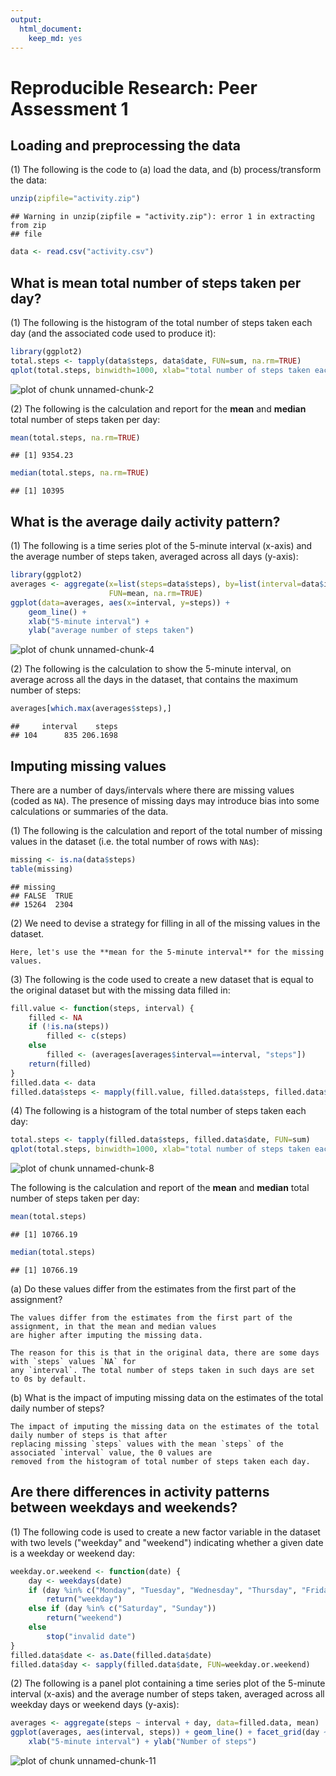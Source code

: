 ```yaml
---
output:
  html_document:
    keep_md: yes
---
```

# Reproducible Research: Peer Assessment 1

## Loading and preprocessing the data
(1) The following is the code to (a) load the data, and (b) process/transform the data:

```r
unzip(zipfile="activity.zip")
```

```
## Warning in unzip(zipfile = "activity.zip"): error 1 in extracting from zip
## file
```

```r
data <- read.csv("activity.csv")
```

## What is mean total number of steps taken per day?
(1) The following is the histogram of the total number of steps taken each day (and the associated code
used to produce it):

```r
library(ggplot2)
total.steps <- tapply(data$steps, data$date, FUN=sum, na.rm=TRUE)
qplot(total.steps, binwidth=1000, xlab="total number of steps taken each day")
```

![plot of chunk unnamed-chunk-2](figure/unnamed-chunk-2-1.png) 

(2) The following is the calculation and report for the **mean** and **median** total number of steps taken per day:

```r
mean(total.steps, na.rm=TRUE)
```

```
## [1] 9354.23
```

```r
median(total.steps, na.rm=TRUE)
```

```
## [1] 10395
```

## What is the average daily activity pattern?
(1) The following is a time series plot of the 5-minute interval (x-axis) and the average number of steps taken, averaged across all days (y-axis):

```r
library(ggplot2)
averages <- aggregate(x=list(steps=data$steps), by=list(interval=data$interval),
                      FUN=mean, na.rm=TRUE)
ggplot(data=averages, aes(x=interval, y=steps)) +
    geom_line() +
    xlab("5-minute interval") +
    ylab("average number of steps taken")
```

![plot of chunk unnamed-chunk-4](figure/unnamed-chunk-4-1.png) 

(2) The following is the calculation to show the 5-minute interval, on average across all the days in the dataset, that contains the maximum number of steps:

```r
averages[which.max(averages$steps),]
```

```
##     interval    steps
## 104      835 206.1698
```

## Imputing missing values
There are a number of days/intervals where there are missing values (coded as `NA`). The presence of missing 
days may introduce bias into some calculations or summaries of the data.

(1) The following is the calculation and report of the total number of missing values in the dataset (i.e. 
the total number of rows with `NA`s):

```r
missing <- is.na(data$steps)
table(missing)
```

```
## missing
## FALSE  TRUE 
## 15264  2304
```
(2) We need to devise a strategy for filling in all of the missing values in the dataset.
```
Here, let's use the **mean for the 5-minute interval** for the missing values. 
```
(3) The following is the code used to create a new dataset that is equal to the original dataset but with the 
missing data filled in:

```r
fill.value <- function(steps, interval) {
    filled <- NA
    if (!is.na(steps))
        filled <- c(steps)
    else
        filled <- (averages[averages$interval==interval, "steps"])
    return(filled)
}
filled.data <- data
filled.data$steps <- mapply(fill.value, filled.data$steps, filled.data$interval)
```

(4) The following is a histogram of the total number of steps taken each day:

```r
total.steps <- tapply(filled.data$steps, filled.data$date, FUN=sum)
qplot(total.steps, binwidth=1000, xlab="total number of steps taken each day")
```

![plot of chunk unnamed-chunk-8](figure/unnamed-chunk-8-1.png) 

The following is the calculation and report of the **mean** and **median** total number of steps taken per day:

```r
mean(total.steps)
```

```
## [1] 10766.19
```

```r
median(total.steps)
```

```
## [1] 10766.19
```
(a) Do these values differ from the estimates from the first part of the assignment? 
```
The values differ from the estimates from the first part of the assignment, in that the mean and median values 
are higher after imputing the missing data.
```
```
The reason for this is that in the original data, there are some days with `steps` values `NA` for 
any `interval`. The total number of steps taken in such days are set to 0s by default. 
```
(b) What is the impact of imputing missing data on the estimates of the total daily number of steps?
```
The impact of imputing the missing data on the estimates of the total daily number of steps is that after 
replacing missing `steps` values with the mean `steps` of the associated `interval` value, the 0 values are 
removed from the histogram of total number of steps taken each day.
```

## Are there differences in activity patterns between weekdays and weekends?
(1) The following code is used to create a new factor variable in the dataset with two levels ("weekday" 
and "weekend") indicating whether a given date is a weekday or weekend day:

```r
weekday.or.weekend <- function(date) {
    day <- weekdays(date)
    if (day %in% c("Monday", "Tuesday", "Wednesday", "Thursday", "Friday"))
        return("weekday")
    else if (day %in% c("Saturday", "Sunday"))
        return("weekend")
    else
        stop("invalid date")
}
filled.data$date <- as.Date(filled.data$date)
filled.data$day <- sapply(filled.data$date, FUN=weekday.or.weekend)
```
(2) The following is a panel plot containing a time series plot of the 5-minute interval (x-axis) and the
average number of steps taken, averaged across all weekday days or weekend days (y-axis):

```r
averages <- aggregate(steps ~ interval + day, data=filled.data, mean)
ggplot(averages, aes(interval, steps)) + geom_line() + facet_grid(day ~ .) +
    xlab("5-minute interval") + ylab("Number of steps")
```

![plot of chunk unnamed-chunk-11](figure/unnamed-chunk-11-1.png) 
